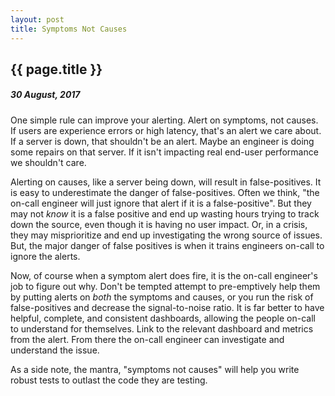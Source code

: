 ```yaml
---
layout: post
title: Symptoms Not Causes
---
```


{{ page.title }}
----------------

##### 30 August, 2017

One simple rule can improve your alerting. Alert on symptoms, not
causes. If users are experience errors or high latency, that's an
alert we care about. If a server is down, that shouldn't be an alert.
Maybe an engineer is doing some repairs on that server. If it isn't
impacting real end-user performance we shouldn't care.

Alerting on causes, like a server being down, will result in
false-positives. It is easy to underestimate the danger of
false-positives. Often we think, "the on-call engineer will just
ignore that alert if it is a false-positive". But they may not *know*
it is a false positive and end up wasting hours trying to track down
the source, even though it is having no user impact. Or, in a crisis,
they may misprioritize and end up investigating the wrong source of
issues. But, the major danger of false positives is when it trains
engineers on-call to ignore the alerts.

Now, of course when a symptom alert does fire, it is the on-call
engineer's job to figure out why. Don't be tempted attempt to
pre-emptively help them by putting alerts on *both* the symptoms and
causes, or you run the risk of false-positives and decrease the
signal-to-noise ratio. It is far better to have helpful, complete, and
consistent dashboards, allowing the people on-call to understand for
themselves. Link to the relevant dashboard and metrics from the alert.
From there the on-call engineer can investigate and understand the
issue.

As a side note, the mantra, "symptoms not causes" will help you write
robust tests to outlast the code they are testing.

